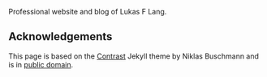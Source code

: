 Professional website and blog of Lukas F Lang.

## Acknowledgements

This page is based on the [Contrast](https://github.com/niklasbuschmann/contrast) Jekyll theme by Niklas Buschmann and is in [public domain](http://unlicense.org/).
